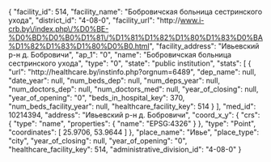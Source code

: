 {
    "facility_id": 514,
    "facility_name": "Бобровичская больница сестринского ухода",
    "district_id": "4-08-0",
    "facility_url": "http:\/\/www.i-crb.by\/index.php\/%D0%BE-%D0%BD%D0%B0%D1%81\/%D1%81%D1%82%D1%80%D1%83%D0%BA%D1%82%D1%83%D1%80%D0%B0.html",
    "facility_address": "Ивьевский р-н д. Бобровичи",
    "ap_1": "0",
    "name": "Бобровичская больница сестринского ухода",
    "type": "0",
    "state": "public institution",
    "stats": [
        {
            "url": "http:\/\/healthcare.by\/instinfo.php?orgnum=6489",
            "dep_name": null,
            "date_year": null,
            "num_beds_dep": null,
            "num_deps_year": null,
            "num_doctors_dep": null,
            "num_doctors_med": null,
            "year_of_closing": null,
            "year_of_opening": "0",
            "beds_in_hospital_key": 370,
            "num_beds_facility_year": null,
            "healthcare_facility_key": 514
        }
    ],
    "med_id": 10214394,
    "address": "Ивьевский р-н д. Бобровичи",
    "coord_x_y": {
        "crs": {
            "type": "name",
            "properties": {
                "name": "EPSG:4326"
            }
        },
        "type": "Point",
        "coordinates": [
            25.9706,
            53.9644
        ]
    },
    "place_name": "Ивье",
    "place_type": "city",
    "year_of_closing": null,
    "year_of_opening": "0",
    "healthcare_facility_key": 514,
    "administrative_division_id": "4-08-0"
}